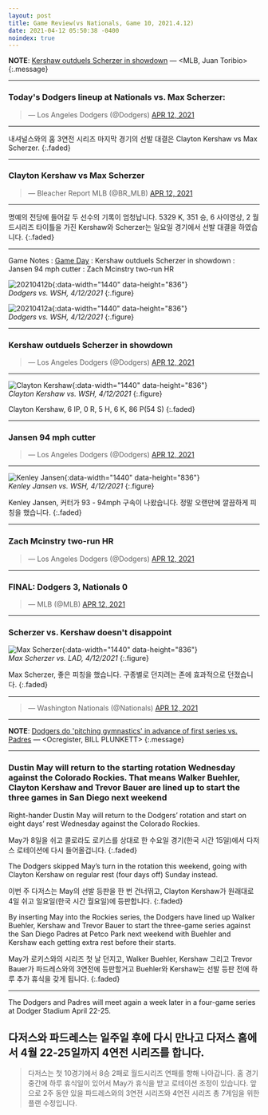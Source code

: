 ```yaml
---
layout: post
title: Game Review(vs Nationals, Game 10, 2021.4.12)
date: 2021-04-12 05:50:38 -0400
noindex: true
---
```


**NOTE**: [Kershaw outduels Scherzer in showdown](https://www.mlb.com/dodgers/news/clayton-kershaw-dominates-nationals-in-victory) &mdash; <MLB, Juan Toribio>
{:.message}

---

### Today's Dodgers lineup at Nationals vs. Max Scherzer:
<script async src="//platform.twitter.com/widgets.js" charset="utf-8"></script>
<blockquote class="twitter-tweet" data-lang="en">
  &mdash; Los Angeles Dodgers (@Dodgers)
  <a href="https://twitter.com/Dodgers/status/1381294273379770368">APR 12, 2021</a>
</blockquote>

---

내셔널스와의 홈 3연전 시리즈 마지막 경기의 선발 대결은 Clayton Kershaw vs Max Scherzer.
{:.faded}

---

### Clayton Kershaw vs Max Scherzer
<script async src="//platform.twitter.com/widgets.js" charset="utf-8"></script>
<blockquote class="twitter-tweet" data-lang="en">
  &mdash; Bleacher Report MLB (@BR_MLB)
  <a href="https://twitter.com/BR_MLB/status/1381330461646065674">APR 12, 2021</a>
</blockquote>

---

명예의 전당에 들어갈 두 선수의 기록이 엄청납니다. 5329 K, 351 승, 6 사이영상, 2 월드시리즈 타이틀을 가진 Kershaw와 Scherzer는 일요일 경기에서 선발 대결을 하였습니다.
{:.faded}

---

Game Notes
: [Game Day](https://www.mlb.com/gameday/nationals-vs-dodgers/2021/04/11/632214#game_state=final,lock_state=final,game_tab=box,game=632214)
: Kershaw outduels Scherzer in showdown
: Jansen 94 mph cutter
: Zach Mcinstry two-run HR

![20210412b](/image/dodgers/20210412/20210412b.png){:data-width="1440" data-height="836"}   
*Dodgers vs. WSH, 4/12/2021*
{:.figure}

![20210412a](/image/dodgers/20210412/20210412a.png){:data-width="1440" data-height="836"}   
*Dodgers vs. WSH, 4/12/2021*
{:.figure}

---

### Kershaw outduels Scherzer in showdown
<script async src="//platform.twitter.com/widgets.js" charset="utf-8"></script>
<blockquote class="twitter-tweet" data-lang="en">
  &mdash; Los Angeles Dodgers (@Dodgers)
  <a href="https://twitter.com/Dodgers/status/1381364199712907264">APR 12, 2021</a>
</blockquote>

---

![Clayton Kershaw](/image/dodgers/20210412/a3222ba7-687d-4e6d-9375-628b366f5da2.png){:data-width="1440" data-height="836"}   
*Clayton Kershaw vs. WSH, 4/12/2021*
{:.figure}

Clayton Kershaw, 6 IP, 0 R, 5 H, 6 K, 86 P(54 S)
{:.faded}

---

### Jansen 94 mph cutter
<script async src="//platform.twitter.com/widgets.js" charset="utf-8"></script>
<blockquote class="twitter-tweet" data-lang="en">
  &mdash; Los Angeles Dodgers (@Dodgers)
  <a href="https://twitter.com/Dodgers/status/1381384769200562176">APR 12, 2021</a>
</blockquote>

---

![Kenley Jansen](/image/dodgers/20210412/05b27a9e-bed3-4d68-bbc1-b3312e7fdcdf.png){:data-width="1440" data-height="836"}   
*Kenley Jansen vs. WSH, 4/12/2021*
{:.figure}

Kenley Jansen, 커터가 93 - 94mph 구속이 나왔습니다. 정말 오랜만에 깔끔하게 피칭을 했습니다.
{:.faded}

---

### Zach Mcinstry two-run HR
<script async src="//platform.twitter.com/widgets.js" charset="utf-8"></script>
<blockquote class="twitter-tweet" data-lang="en">
  &mdash; Los Angeles Dodgers (@Dodgers)
  <a href="https://twitter.com/Dodgers/status/1381374872605974534">APR 12, 2021</a>
</blockquote>

---

### FINAL: Dodgers 3, Nationals 0
<script async src="//platform.twitter.com/widgets.js" charset="utf-8"></script>
<blockquote class="twitter-tweet" data-lang="en">
  &mdash; MLB (@MLB)
  <a href="https://twitter.com/MLB/status/1381384455835807745">APR 12, 2021</a>
</blockquote>

---

### Scherzer vs. Kershaw doesn't disappoint
![Max Scherzer](/image/dodgers/20210412/6cb5f33a-056d-4a17-a70b-f76ffd29b4ff.png){:data-width="1440" data-height="836"}   
*Max Scherzer vs. LAD, 4/12/2021*
{:.figure}

Max Scherzer, 좋은 피칭을 했습니다. 구종별로 던지려는 존에 효과적으로 던졌습니다.
{:.faded}

---

<script async src="//platform.twitter.com/widgets.js" charset="utf-8"></script>
<blockquote class="twitter-tweet" data-lang="en">
  &mdash; Washington Nationals (@Nationals)
  <a href="https://twitter.com/Nationals/status/1381368466293329922">APR 12, 2021</a>
</blockquote>

---

**NOTE**: [Dodgers do 'pitching gymnastics' in advance of first series vs. Padres](https://www.ocregister.com/2021/04/11/dodgers-do-pitching-gymnastics-in-advance-of-first-series-vs-padres/) &mdash; <Ocregister, BILL PLUNKETT>
{:.message}

---

### Dustin May will return to the starting rotation Wednesday against the Colorado Rockies. That means Walker Buehler, Clayton Kershaw and Trevor Bauer are lined up to start the three games in San Diego next weekend
Right-hander Dustin May will return to the Dodgers’ rotation and start on eight days’ rest Wednesday against the Colorado Rockies.

May가 8일을 쉬고 콜로라도 로키스를 상대로 한 수요일 경기(한국 시간 15일)에서 다저스 로테이션에 다시 들어올겁니다.
{:.faded}

The Dodgers skipped May’s turn in the rotation this weekend, going with Clayton Kershaw on regular rest (four days off) Sunday instead.

이번 주 다저스는 May의 선발 등판을 한 번 건너뛰고, Clayton Kershaw가 원래대로 4일 쉬고 일요일(한국 시간 월요일)에 등판합니다.
{:.faded}

By inserting May into the Rockies series, the Dodgers have lined up Walker Buehler, Kershaw and Trevor Bauer to start the three-game series against the San Diego Padres at Petco Park next weekend with Buehler and Kershaw each getting extra rest before their starts.

May가 로키스와의 시리즈 첫 날 던지고, Walker Buehler, Kershaw 그리고 Trevor Bauer가 파드레스와의 3연전에 등판할거고 Buehler와 Kershaw는 선발 등판 전에 하루 추가 휴식을 갖게 됩니다.
{:.faded}

---

The Dodgers and Padres will meet again a week later in a four-game series at Dodger Stadium April 22-25.

다저스와 파드레스는 일주일 후에 다시 만나고 다저스 홈에서 4월 22-25일까지 4연전 시리즈를 합니다.
---

> 다저스는 첫 10경기에서 8승 2패로 월드시리즈 연패를 향해 나아갑니다. 홈 경기 중간에 하루 휴식일이 있어서 May가 휴식을 받고 로테이션 조정이 있습니다. 앞으로 2주 동안 있을 파드레스와의 3연전 시리즈와 4연전 시리즈 총 7게임을 위한 플랜 수정입니다.
